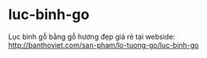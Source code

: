 # luc-binh-go
Lục bình gỗ bằng gỗ hương đẹp giá rẻ tại webside: http://banthoviet.com/san-pham/lo-tuong-go/luc-binh-go
